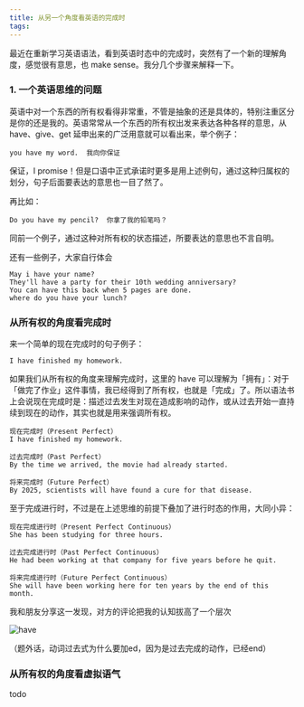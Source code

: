 ```yaml
---
title: 从另一个角度看英语的完成时
tags:
---
```


最近在重新学习英语语法，看到英语时态中的完成时，突然有了一个新的理解角度，感觉很有意思，也 make sense。我分几个步骤来解释一下。

### 1. 一个英语思维的问题
英语中对一个东西的所有权看得非常重，不管是抽象的还是具体的，特别注重区分是你的还是我的。英语常常从一个东西的所有权出发来表达各种各样的意思，从 have、give、get 延申出来的广泛用意就可以看出来，举个例子：

```
you have my word.  我向你保证
```



保证，I promise！但是口语中正式承诺时更多是用上述例句，通过这种归属权的划分，句子后面要表达的意思也一目了然了。

再比如：

```
Do you have my pencil?  你拿了我的铅笔吗？
```

同前一个例子，通过这种对所有权的状态描述，所要表达的意思也不言自明。

还有一些例子，大家自行体会

```
May i have your name?
They'll have a party for their 10th wedding anniversary?
You can have this back when 5 pages are done.
where do you have your lunch?
```

### 从所有权的角度看完成时

来一个简单的现在完成时的句子例子：

```
I have finished my homework.
```

如果我们从所有权的角度来理解完成时，这里的 have 可以理解为「拥有」：对于「做完了作业」这件事情，我已经得到了所有权，也就是「完成」了。所以语法书上会说现在完成时是：描述过去发生对现在造成影响的动作，或从过去开始一直持续到现在的动作，其实也就是用来强调所有权。

```
现在完成时（Present Perfect）
I have finished my homework.

过去完成时（Past Perfect）
By the time we arrived, the movie had already started.

将来完成时（Future Perfect）
By 2025, scientists will have found a cure for that disease.

```



至于完成进行时，不过是在上述思维的前提下叠加了进行时态的作用，大同小异：

```
现在完成进行时（Present Perfect Continuous）
She has been studying for three hours.

过去完成进行时（Past Perfect Continuous）
He had been working at that company for five years before he quit.

将来完成进行时（Future Perfect Continuous）
She will have been working here for ten years by the end of this month.

```



我和朋友分享这一发现，对方的评论把我的认知拔高了一个层次

![have](https://cdn.jsdelivr.net/gh/guaguaguaxia/picx-images-hosting@master/image.6wqlh5vemy.webp)



（题外话，动词过去式为什么要加ed，因为是过去完成的动作，已经end）



### 从所有权的角度看虚拟语气

todo



